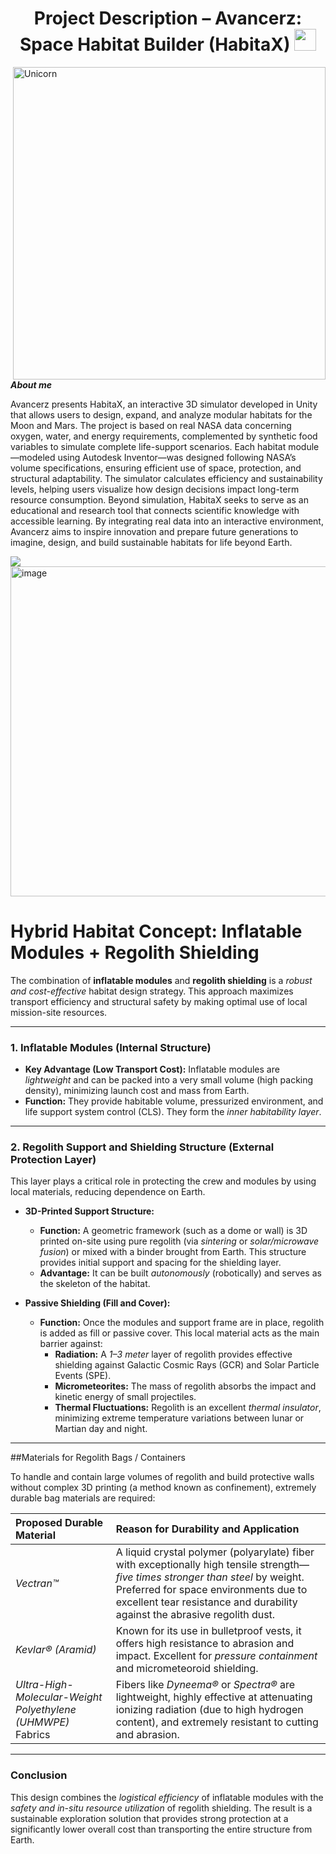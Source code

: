 <h1 align="center"><b>Project Description – Avancerz: Space Habitat Builder (HabitaX)
 </b><img src="https://media.giphy.com/media/hvRJCLFzcasrR4ia7z/giphy.gif" width="35"></h1>
<!--  -->
<img align="right" width=500px alt="Unicorn" src="https://media4.giphy.com/media/v1.Y2lkPTc5MGI3NjExOGhkbGU0YnIyeDIybGhmeGplNXVkcmRhOW0wdjg4Nnpxd2RhMWk5biZlcD12MV9pbnRlcm5hbF9naWZfYnlfaWQmY3Q9Zw/VOgpnDOAddaN0zr9UE/giphy.gif" /> 

***About me***

Avancerz presents HabitaX, an interactive 3D simulator developed in Unity that allows users to design, expand, and analyze modular habitats for the Moon and Mars. 
The project is based on real NASA data concerning oxygen, water, and energy requirements, complemented by synthetic food variables to simulate complete life-support scenarios. 
Each habitat module—modeled using Autodesk Inventor—was designed following NASA’s volume specifications, ensuring efficient use of space, protection, and structural adaptability.
The simulator calculates efficiency and sustainability levels, helping users visualize how design decisions impact long-term resource consumption. Beyond simulation, HabitaX seeks 
to serve as an educational and research tool that connects scientific knowledge with accessible learning. By integrating real data into an interactive environment, Avancerz aims to inspire 
innovation and prepare future generations to imagine, design, and build sustainable habitats for life beyond Earth.

 <img src="https://user-images.githubusercontent.com/73097560/115834477-dbab4500-a447-11eb-908a-139a6edaec5c.gif">
 
<img width="998" height="528" alt="image" src="https://github.com/user-attachments/assets/16f87cdc-276f-4569-bb2d-3a1f5a675855" />

# Hybrid Habitat Concept: Inflatable Modules + Regolith Shielding  

The combination of **inflatable modules** and **regolith shielding** is a *robust and cost-effective* habitat design strategy. This approach maximizes transport efficiency and structural safety by making optimal use of local mission-site resources.  

---

### 1. Inflatable Modules (Internal Structure)  

* **Key Advantage (Low Transport Cost):** Inflatable modules are *lightweight* and can be packed into a very small volume (high packing density), minimizing launch cost and mass from Earth.  
* **Function:** They provide habitable volume, pressurized environment, and life support system control (CLS). They form the *inner habitability layer*.  

---

### 2. Regolith Support and Shielding Structure (External Protection Layer)  

This layer plays a critical role in protecting the crew and modules by using local materials, reducing dependence on Earth.  

* **3D-Printed Support Structure:**  
    * **Function:** A geometric framework (such as a dome or wall) is 3D printed on-site using pure regolith (via *sintering* or *solar/microwave fusion*) or mixed with a binder brought from Earth. This structure provides initial support and spacing for the shielding layer.  
    * **Advantage:** It can be built *autonomously* (robotically) and serves as the skeleton of the habitat.  

* **Passive Shielding (Fill and Cover):**  
    * **Function:** Once the modules and support frame are in place, regolith is added as fill or passive cover. This local material acts as the main barrier against:  
        * **Radiation:** A *1–3 meter* layer of regolith provides effective shielding against Galactic Cosmic Rays (GCR) and Solar Particle Events (SPE).  
        * **Micrometeorites:** The mass of regolith absorbs the impact and kinetic energy of small projectiles.  
        * **Thermal Fluctuations:** Regolith is an excellent *thermal insulator*, minimizing extreme temperature variations between lunar or Martian day and night.  

---

##Materials for Regolith Bags / Containers  

To handle and contain large volumes of regolith and build protective walls without complex 3D printing (a method known as confinement), extremely durable bag materials are required:  

| **Proposed Durable Material** | **Reason for Durability and Application** |
| :--- | :--- |
| *Vectran™* | A liquid crystal polymer (polyarylate) fiber with exceptionally high tensile strength—*five times stronger than steel* by weight. Preferred for space environments due to excellent tear resistance and durability against the abrasive regolith dust. |
| *Kevlar® (Aramid)* | Known for its use in bulletproof vests, it offers high resistance to abrasion and impact. Excellent for *pressure containment* and micrometeoroid shielding. |
| *Ultra-High-Molecular-Weight Polyethylene (UHMWPE)* Fabrics | Fibers like *Dyneema®* or *Spectra®* are lightweight, highly effective at attenuating ionizing radiation (due to high hydrogen content), and extremely resistant to cutting and abrasion. |  

---

### **Conclusion**  
This design combines the *logistical efficiency* of inflatable modules with the *safety and in-situ resource utilization* of regolith shielding. The result is a sustainable exploration solution that provides strong protection at a significantly lower overall cost than transporting the entire structure from Earth.


